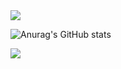 <img src="https://capsule-render.vercel.app/api?type=waving&color=_hexcode&height=300&section=header&text=Welcome&fontSize=90&section=footer&desc=hi" />

![Anurag's GitHub stats](https://github-readme-stats.vercel.app/api?username=gubam&show_icons=true&theme=radical)

<a href="https://gubam.github.io" target="_blank"><img src="https://img.shields.io/badge/git blog-#222222?style=githubpages&logo=로고&logoColor=로고색상"/></a>
